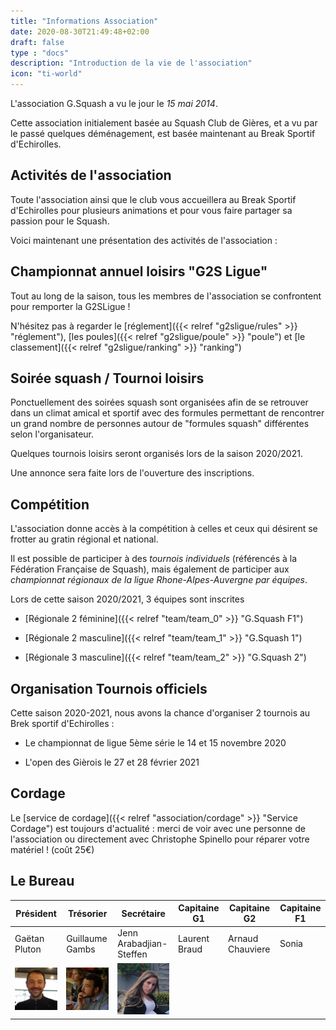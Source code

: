 ```yaml
---
title: "Informations Association"
date: 2020-08-30T21:49:48+02:00
draft: false
type : "docs"
description: "Introduction de la vie de l'association"
icon: "ti-world"
---
```


L'association G.Squash a vu le jour le _15 mai 2014_.

Cette association initialement basée au Squash Club de Gières, et a vu par le passé quelques déménagement, est basée maintenant au Break Sportif d'Echirolles.

## Activités de l'association

Toute l'association ainsi que le club vous accueillera au Break Sportif d'Echirolles pour plusieurs animations et pour vous faire partager sa passion pour le Squash.

Voici maintenant une présentation des activités de l'association :

## Championnat annuel loisirs "G2S Ligue"

Tout au long de la saison, tous les membres de l'association se confrontent pour remporter la G2SLigue !

N'hésitez pas à regarder le [réglement]({{< relref "g2sligue/rules" >}} "réglement"), [les poules]({{< relref "g2sligue/poule" >}} "poule") et [le classement]({{< relref "g2sligue/ranking" >}} "ranking")

## Soirée squash / Tournoi loisirs

Ponctuellement des soirées squash sont organisées afin de se retrouver dans un climat amical et sportif avec des formules permettant de rencontrer un grand nombre de personnes autour de "formules squash" différentes selon l'organisateur.

Quelques tournois loisirs seront organisés lors de la saison 2020/2021.

Une annonce sera faite lors de l'ouverture des inscriptions.

## Compétition

L'association donne accès à la compétition à celles et ceux qui désirent se frotter au gratin régional et national.

Il est possible de participer à des *tournois individuels* (référencés à la Fédération Française de Squash), mais également de participer aux *championnat régionaux de la ligue Rhone-Alpes-Auvergne par équipes*.

Lors de cette saison 2020/2021, 3 équipes sont inscrites

- [Régionale 2 féminine]({{< relref "team/team_0" >}} "G.Squash F1")

- [Régionale 2 masculine]({{< relref "team/team_1" >}} "G.Squash 1")

- [Régionale 3 masculine]({{< relref "team/team_2" >}} "G.Squash 2")

## Organisation Tournois officiels

Cette saison 2020-2021, nous avons la chance d'organiser 2 tournois au Brek sportif d'Echirolles :

- Le championnat de ligue 5ème série le 14 et 15 novembre 2020

- L'open des Gièrois le 27 et 28 février 2021

## Cordage

Le [service de cordage]({{< relref "association/cordage" >}} "Service Cordage") est toujours d'actualité : merci de voir avec une personne de l'association ou directement avec Christophe Spinello pour réparer votre matériel ! (coût 25€)

## Le Bureau

| Président                     | Trésorier                        | Secrétaire                | Capitaine G1  | Capitaine G2     | Capitaine F1   |
|-------------------------------|----------------------------------|---------------------------|---------------|------------------|----------------|
| Gaëtan Pluton                 | Guillaume Gambs                  | Jenn Arabadjian-Steffen   | Laurent Braud | Arnaud Chauviere | Sonia          |
| ![Gaëtan](/images/Gaetan.png) | ![Guillaume](/images/Guigui.png) | ![Jenn](/images/Jenn.png) |               |                  |                |
